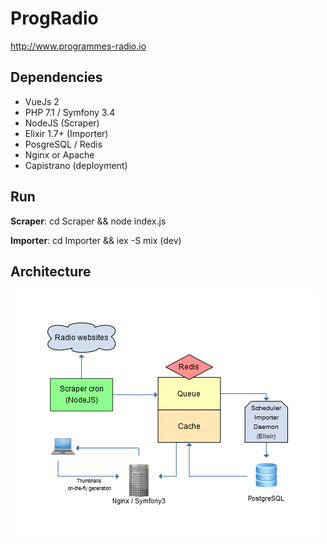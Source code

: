 ProgRadio
=========

http://www.programmes-radio.io

Dependencies
--------------
- VueJs 2
- PHP 7.1 / Symfony 3.4
- NodeJS (Scraper)
- Elixir 1.7+ (Importer)
- PosgreSQL / Redis
- Nginx or Apache
- Capistrano (deployment)

Run
--------------
**Scraper**: cd Scraper && node index.js

**Importer**: cd Importer && iex -S mix (dev)

Architecture
--------------

![Flowchart](docs/ProgRadioFlowchart.png)

